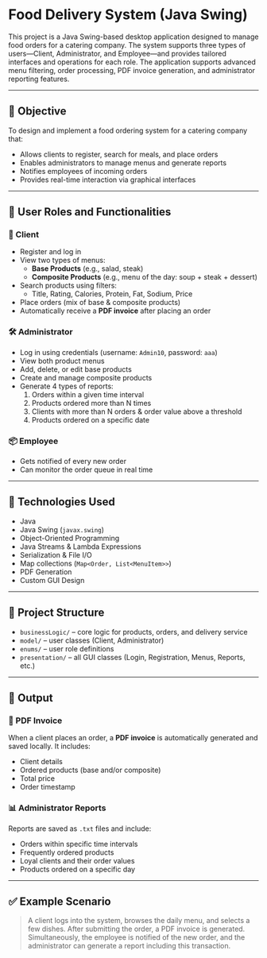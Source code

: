 # Food Delivery System (Java Swing)

This project is a Java Swing-based desktop application designed to manage food orders for a catering company. The system supports three types of users—Client, Administrator, and Employee—and provides tailored interfaces and operations for each role. The application supports advanced menu filtering, order processing, PDF invoice generation, and administrator reporting features.

---

## 🎯 Objective

To design and implement a food ordering system for a catering company that:
- Allows clients to register, search for meals, and place orders
- Enables administrators to manage menus and generate reports
- Notifies employees of incoming orders
- Provides real-time interaction via graphical interfaces

---

## 👥 User Roles and Functionalities

### 👤 Client
- Register and log in
- View two types of menus:
  - **Base Products** (e.g., salad, steak)
  - **Composite Products** (e.g., menu of the day: soup + steak + dessert)
- Search products using filters:
  - Title, Rating, Calories, Protein, Fat, Sodium, Price
- Place orders (mix of base & composite products)
- Automatically receive a **PDF invoice** after placing an order

### 🛠️ Administrator
- Log in using credentials (username: `Admin10`, password: `aaa`)
- View both product menus
- Add, delete, or edit base products
- Create and manage composite products
- Generate 4 types of reports:
  1. Orders within a given time interval
  2. Products ordered more than N times
  3. Clients with more than N orders & order value above a threshold
  4. Products ordered on a specific date

### 📦 Employee
- Gets notified of every new order
- Can monitor the order queue in real time

---

## 🧱 Technologies Used

- Java 
- Java Swing (`javax.swing`)
- Object-Oriented Programming
- Java Streams & Lambda Expressions
- Serialization & File I/O
- Map collections (`Map<Order, List<MenuItem>>`)
- PDF Generation
- Custom GUI Design

---

## 📂 Project Structure

- `businessLogic/` – core logic for products, orders, and delivery service
- `model/` – user classes (Client, Administrator)
- `enums/` – user role definitions
- `presentation/` – all GUI classes (Login, Registration, Menus, Reports, etc.)

---

## 🧾 Output

### 📄 PDF Invoice
When a client places an order, a **PDF invoice** is automatically generated and saved locally. It includes:
- Client details
- Ordered products (base and/or composite)
- Total price
- Order timestamp

### 📊 Administrator Reports
Reports are saved as `.txt` files and include:
- Orders within specific time intervals
- Frequently ordered products
- Loyal clients and their order values
- Products ordered on a specific day

---

## ✅ Example Scenario

> A client logs into the system, browses the daily menu, and selects a few dishes. After submitting the order, a PDF invoice is generated. Simultaneously, the employee is notified of the new order, and the administrator can generate a report including this transaction.
